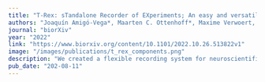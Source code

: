 ```yaml
---
title: "T-Rex: sTandalone Recorder of EXperiments; An easy and versatile neural recording platform"
authors: "Joaquín Amigó-Vega*, Maarten C. Ottenhoff*, Maxime Verwoert, Pieter Kubben, Christian Herff"
journal: "biorXiv"
year: "2022"
link: "https://www.biorxiv.org/content/10.1101/2022.10.26.513822v1"
image: "/images/publications/t_rex_components.png"
description: "We created a flexible recording system for neuroscientific research that minimizes setup time and errors, allowing researchers and participants to start experiments easily and independently."
pub_date: "202-08-11"
---
```

